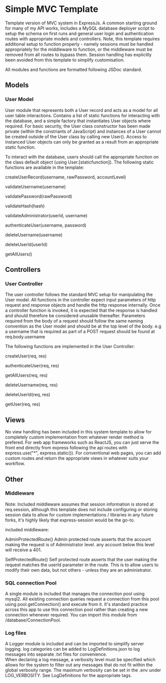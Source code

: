 # Simple MVC Template

Template version of MVC system in ExpressJs. A common starting ground for many of my API works, includes a MySQL database deployer script to setup the schema on first runs and general user login and authentication routes with appropriate models and controllers. Note, this template requires additional setup to function properly - namely sessions must be handled appropriately for the middleware to function, or the middleware must be removed from all routes to bypass them. Session handling has explicitly been avoided from this template to simplify customisation. 

All modules and functions are formatted following JSDoc standard.

## Models

### User Model
User module that represents both a User record and acts as a model for all user table interactions.  Contains a list of static functions for interacting with the database, and a simple factory that instantiates User objects where required. For basic security, 
the User class constructor has been made private (within the constriants of JavaScript) and instances of a User cannot be created outside of the User class by calling new User().  Access to instanced User objects can only be granted as a result from an appropriate
static function. 

To interact with the database, users should call the appropriate function on the class default object (using User.[staticfunction]). The following static functions are available in the template:

createUserRecord(username, rawPassword, accountLevel) 

validateUsername(username)

validatePassword(rawPassword)

validateHash(hash)

validateAdministrator(userId, username)

authenticateUser(username, password)

deleteUsername(username)

deleteUserId(userId)

getAllUsers()

## Controllers

### User Controller
The user controller follows the standard MVC setup for manipulating the User model. All functions in the controller expect input parameters of http request and response objects and handle the http response internally. Once a controller function is invoked, it is 
expected that the response is handled and should therefore be considered unusable thereafter. Parameters required from the body of a request should follow the same naming convention as the User model and should be at the top level of the body. e.g a username that is required
as part of a POST request should be found at req.body.username 

The following functions are implemented in the User Controller: 

createUser(req, res)

authenticateUser(req, res)

getAllUsers(req, res)

deleteUsername(req, res)

deleteUserId(req, res)

getUser(req, res)


## Views
No view handling has been included in this system template to allow for completely custom implementation from whatever render method is prefered.  For web app frameworks such as ReactJS, you can just serve the front end directly from express following the api routes with express.use("*", express.static(<publicpath>)).  For conventional web pages, you can add custom routes and return the appropriate views in whatever suits your workflow. 

## Other

### Middleware
Note: Included middleware assumes that session information is stored at req.session, although this template does not include configuring or storing session data to allow for custom implementations / libraries in any future forks, it's highly likely that express-session 
would be the go-to.

included middleware:

AdminProtectedRoute() 
Admin protected route asserts that the account making the request is of Administrator level. any account below this level will receive a 401.

SelfProtectedRoute()
Self protected route asserts that the user making the request matches the userId parameter in the route. This is to allow users to modify their own data, but not others - unless they are an administrator.

### SQL connection Pool
A single module is included that manages the connection pool using mysql2.  All existing connection queries request a connection from this pool using pool.getConnection() and execute from it. It's standard practice across this app to use this connection pool rather than creating a new connection whenever required. You can import this module from /database/ConnectionPool.

### Log files
A Logger module is included and can be imported to simplify server logging. log categories can be added to LogDefinitions.json to log messages into separate .txt files for convenience.  
When declaring a log message, a verbosity level must be specified which allows for the system to filter out any messages that do not fit within the global verbosity range. The maximum verbosity can be set in the .env under LOG_VERBOSITY.  See LogDefinitions for the appropriate tags.

